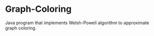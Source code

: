 # Graph-Coloring
Java program that implements Welsh-Powell algorithm to approximate graph coloring.

